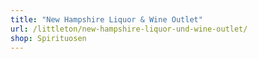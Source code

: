 ```yaml
---
title: "New Hampshire Liquor & Wine Outlet"
url: /littleton/new-hampshire-liquor-und-wine-outlet/
shop: Spirituosen
---
```

